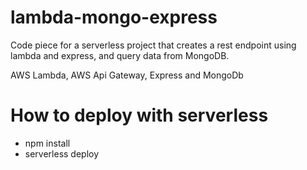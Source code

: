 # lambda-mongo-express
Code piece for a serverless project that creates a rest endpoint using lambda and express, and query data from MongoDB.

AWS Lambda, AWS Api Gateway, Express and MongoDb

# How to deploy with serverless
- npm install
- serverless deploy
